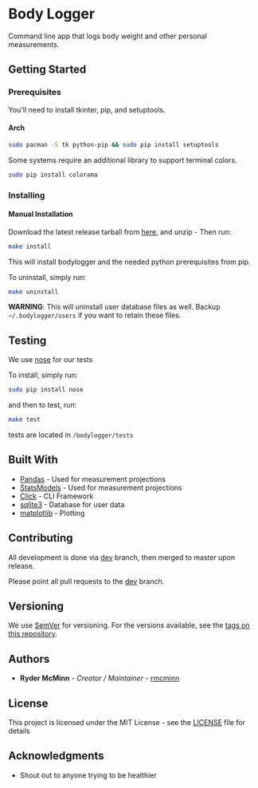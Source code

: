 # Body Logger

Command line app that logs body weight and other personal measurements.

## Getting Started

### Prerequisites

You'll need to install tkinter, pip, and setuptools.

#### Arch

```bash
sudo pacman -S tk python-pip && sudo pip install setuptools
```

Some systems require an additional library to support terminal colors.
```bash
sudo pip install colorama
```

### Installing

#### Manual Installation

Download the latest release tarball from [here](https://github.com/rmcminn/bodylogger/releases), and unzip - Then run:

```bash
make install
```

This will install bodylogger and the needed python prerequisites from pip.

To uninstall, simply run:

```bash
make uninstall
```

**WARNING**: This will uninstall user database files as well. Backup `~/.bodylogger/users` if you want to retain these files.


## Testing

We use [nose](http://nose.readthedocs.io/en/latest/) for our tests

To install, simply run:
```bash
sudo pip install nose
```

and then to test, run:

```bash
make test
```

tests are located in `/bodylogger/tests`

## Built With

* [Pandas](http://pandas.pydata.org/) - Used for measurement projections
* [StatsModels](http://www.statsmodels.org/stable/index.html) - Used for measurement projections
* [Click](http://click.pocoo.org/5/) - CLI Framework
* [sqlite3](https://www.sqlite.org/) - Database for user data
* [matplotlib](https://matplotlib.org/) - Plotting

## Contributing

All development is done via [dev](https://github.com/rmcminn/bodylogger/tree/dev) branch, then merged to master upon release.

Please point all pull requests to the [dev](https://github.com/rmcminn/bodylogger/tree/dev) branch.

## Versioning

We use [SemVer](http://semver.org/) for versioning. For the versions available, see the [tags on this repository](https://github.com/rmcminn/bodylogger/tags).

## Authors

* **Ryder McMinn** - *Creator / Maintainer* - [rmcminn](https://github.com/rmcminn)

## License

This project is licensed under the MIT License - see the [LICENSE](LICENSE) file for details

## Acknowledgments

* Shout out to anyone trying to be healthier
